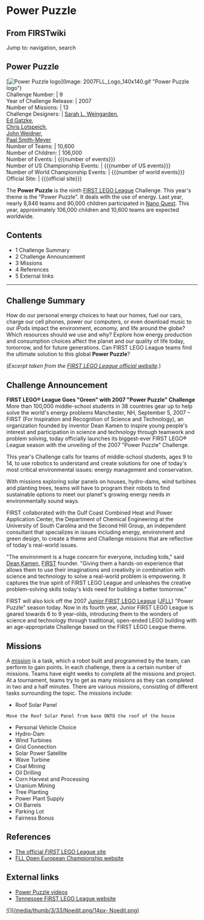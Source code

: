 # Power Puzzle

## From FIRSTwiki

Jump to: navigation, search

## Power Puzzle

[![Power Puzzle logo](/media/f/ff/2007FLL_Logo_140x140.gif)](Image:
2007FLL_Logo_140x140.gif "Power Puzzle logo")<br>
Challenge Number: | 9<br>
Year of Challenge Release: | 2007<br>
Number of Missions: | 13<br>
Challenge Designers: | [Sarah L. Weingarden](/index.php?title=Sarah_L._Weingarden&action=edit "Sarah L.
Weingarden"),<br>
[Ed Gatzke](/index.php?title=Ed_Gatzke&action=edit "Ed Gatzke"),<br>
[Chris Lotspeich](/index.php?title=Chris_Lotspeich&action=edit "Chris
Lotspeich"),<br>
[John Weidner](/index.php?title=John_Weidner&action=edit "John Weidner"),<br>
[Paal Smith-Meyer](/index.php?title=Paal_Smith-Meyer&action=edit "Paal Smith-
Meyer")<br>
Number of Teams: | 10,600<br>
Number of Children: | 106,000<br>
Number of Events: | {{{number of events}}}<br>
Number of US Championship Events: | {{{number of US events}}}<br>
Number of World Championship Events: | {{{number of world events}}}<br>
Official Site: | {{{official site}}}

The **Power Puzzle** is the ninth [FIRST LEGO League](FIRST_LEGO_League "FIRST LEGO League") Challenge. This year's theme is the "Power Puzzle". It deals with the use of energy. Last year, nearly 8,846 teams and 90,000 children participated in [Nano Quest](Nano_Quest "Nano Quest"). This year, approximately 106,000 children and 10,600 teams are expected worldwide.

## Contents

- 1 Challenge Summary
- 2 Challenge Announcement
- 3 Missions
- 4 References
- 5 External links

--------------------------------------------------------------------------------

## Challenge Summary

How do our personal energy choices to heat our homes, fuel our cars, charge our cell phones, power our computers, or even download music to our iPods impact the environment, economy, and life around the globe? Which resources should we use and why? Explore how energy production and consumption choices affect the planet and our quality of life today, tomorrow, and for future generations. Can FIRST LEGO League teams find the ultimate solution to this global **Power Puzzle**?

(_Excerpt taken from the [FIRST LEGO League official website](http://www.firstlegoleague.org/default.aspx?pid=70 "http://www.firstlegoleague.org/default.aspx?pid=70")._)

## Challenge Announcement

**FIRST LEGO® League Goes "Green" with 2007 "Power Puzzle" Challenge**<br>
More than 100,000 middle-school students in 38 countries gear up to help solve the world's energy problems Manchester, NH, September 5, 2007 – FIRST (For Inspiration and Recognition of Science and Technology), an organization founded by inventor Dean Kamen to inspire young people's interest and participation in science and technology through teamwork and problem solving, today officially launches its biggest-ever FIRST LEGO® League season with the unveiling of the 2007 "Power Puzzle" Challenge.

This year's Challenge calls for teams of middle-school students, ages 9 to 14, to use robotics to understand and create solutions for one of today's most critical environmental issues: energy management and conservation.

With missions exploring solar panels on houses, hydro-dams, wind turbines and planting trees, teams will have to program their robots to find sustainable options to meet our planet's growing energy needs in environmentally sound ways.

FIRST collaborated with the Gulf Coast Combined Heat and Power Application Center, the Department of Chemical Engineering at the University of South Carolina and the Second Hill Group, an independent consultant that specializes in issues including energy, environment and green design, to create a theme and Challenge missions that are reflective of today's real-world issues.

"The environment is a huge concern for everyone, including kids," said [Dean Kamen](dean-kamen), [FIRST](first) founder. "Giving them a hands-on experience that allows them to use their imaginations and creativity in combination with science and technology to solve a real-world problem is empowering. It captures the true spirit of FIRST LEGO League and unleashes the creative problem-solving skills today's kids need for building a better tomorrow."

FIRST will also kick off the 2007 [Junior FIRST LEGO League](Junior_FIRST_LEGO_League "Junior FIRST LEGO League") ([JFLL](JFLL "JFLL")) "Power Puzzle" season today. Now in its fourth year, Junior FIRST LEGO League is geared towards 6 to 9 year-olds, introducing them to the wonders of science and technology through traditional, open-ended LEGO building with an age-appropriate Challenge based on the FIRST LEGO League theme.

## Missions

A [mission](Mission "Mission") is a task, which a robot built and programmed by the team, can perform to gain points. In each challenge, there is a certain number of missions. Teams have eight weeks to complete all the missions and project. At a tournament, teams try to get as many missions as they can completed in two and a half minutes. There are various missions, consisting of different tasks surrounding the topic. The missions include:

- Roof Solar Panel

```
Move the Roof Solar Panel from base ONTO the roof of the house 
```

- Personal Vehicle Choice
- Hydro-Dam
- Wind Turbines
- Grid Connection
- Solar Power Satellite
- Wave Turbine
- Coal Mining
- Oil Drilling
- Corn Harvest and Processing
- Uranium Mining
- Tree Planting
- Power Plant Supply
- Oil Barrels
- Parking Lot
- Fairness Bonus

## References

- [The official _FIRST_ LEGO League site](http://www.firstlegoleague.org "http://www.firstlegoleague.org")
- [FLL Open European Championship website](http://www.flloec.org/ "http://www.flloec.org/")

## External links

- [Power Puzzle videos](http://webstreamer3.doit.wisc.edu/lego/ "http://webstreamer3.doit.wisc.edu/lego/")
- [Tennessee FIRST LEGO League website](http://www.tennfll.org/ "http://www.tennfll.org/")

[![](/media/thumb/3/33/Noedit.png/14px-
Noedit.png)](Image:Noedit.png)
